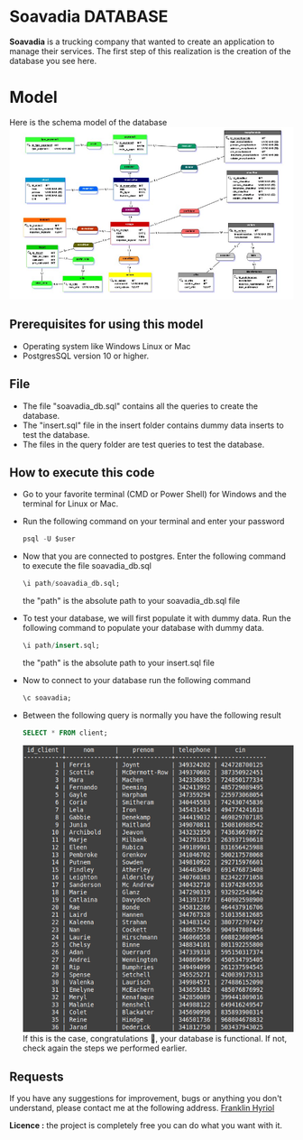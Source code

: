 # Soavadia DATABASE

**Soavadia** is a trucking company that wanted to create an application to manage their services. 
The first step of this realization is the creation of the database you see here.

# Model
Here is the schema model of the database
<img src="https://github.com/HEI-Franklin/Soavadia_DATABASE/raw/master/db_image/Soavadia_schema.jpg" alt="Soavadia database model"/>
## Prerequisites for using this model

- Operating system like Windows Linux or Mac
- PostgresSQL version 10 or higher.


## File

- The file "soavadia_db.sql" contains all the queries to create the database.
- The "insert.sql" file in the insert folder contains dummy data inserts to test the database.
- The files in the query folder are test queries to test the database.

## How to execute this code

- Go to your favorite terminal (CMD or Power Shell) for Windows and the terminal for Linux or Mac.
- Run the following command on your terminal and enter your password
	```` sql
	psql -U $user
	````
- Now that you are connected to postgres.
	Enter the following command to execute the file soavadia_db.sql
	```` sql
	\i path/soavadia_db.sql;
	````
	the "path" is the absolute path to your soavadia_db.sql file
	
- To test your database, we will first populate it with dummy data.
	Run the following command to populate your database with dummy data.
	```` sql
	\i path/insert.sql;
	````
	the "path" is the absolute path to your insert.sql file
- Now to connect to your database run the following command
	```` sql
	\c soavadia;
	````

- Between the following query is normally you have the following result
	```` sql
	SELECT * FROM client;
	````
	<img src="https://github.com/HEI-Franklin/Soavadia_DATABASE/raw/master/db_image/insert_img.png" alt="result of select * from client"/>
	If this is the case, congratulations 🥳, your database is functional. If not, check again the steps we performed 	earlier.

## Requests
If you have any suggestions for improvement, bugs or anything you don't understand, please contact me at the following address. <a href= "mailto:hei.franklin.2@gmail.com">Franklin Hyriol</a>

**Licence :** the project is completely free you can do what you want with it.

	